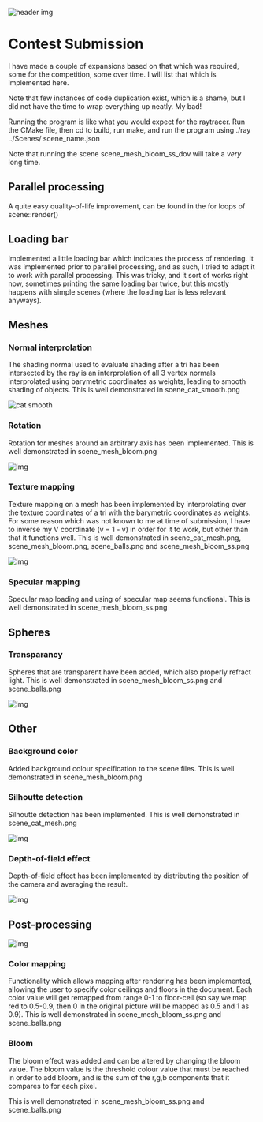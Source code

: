 ![header img](/screenshots/scene_mesh_bloom_ss.png)

<h1>Contest Submission</h1>

I have made a couple of expansions based on that which was required, some for the competition,
some over time. I will list that which is implemented here.

Note that few instances of code duplication exist, which is a shame, but I did not have the time to
wrap everything up neatly. My bad!

Running the program is like what you would expect for the raytracer. Run the
CMake file, then cd to build, run make, and run the program using ./ray ../Scenes/
scene_name.json

Note that running the scene scene_mesh_bloom_ss_dov will take a *very* long time.

<h2>Parallel processing</h2>

A quite easy quality-of-life improvement, can be found in the for loops of scene::render()

<h2>Loading bar</h2>

Implemented a little loading bar which indicates the process of rendering. It was implemented prior
to parallel processing, and as such, I tried to adapt it to work with parallel processing. This was tricky, and it sort of works right now, sometimes printing the same loading bar twice, but this mostly happens with simple scenes (where the loading bar is less relevant anyways).

<h2>Meshes</h2>

<h3>Normal interprolation</h3>

The shading normal used to evaluate shading after a tri has been intersected by the ray is
an interprolation of all 3 vertex normals interprolated using barymetric coordinates as weights,
leading to smooth shading of objects. This is well demonstrated in scene_cat_smooth.png

![cat smooth](/screenshots/scene_cat_smooth.png)

<h3>Rotation</h3>

Rotation for meshes around an arbitrary axis has been implemented.
This is well demonstrated in scene_mesh_bloom.png

![img](/screenshots/scene_mesh_bloom.png)

<h3>Texture mapping</h3>

Texture mapping on a mesh has been implemented by interprolating over the texture coordinates
of a tri with the barymetric coordinates as weights. For some reason which was not known to me
at time of submission, I have to inverse my V coordinate (v = 1 - v) in order for it to work,
but other than that it functions well.
This is well demonstrated in scene_cat_mesh.png, scene_mesh_bloom.png,
scene_balls.png and scene_mesh_bloom_ss.png

![img](/screenshots/scene_mesh_bloom_ss.png)

<h3>Specular mapping</h3>

Specular map loading and using of specular map seems functional.
This is well demonstrated in scene_mesh_bloom_ss.png


<h2>Spheres</h2>

<h3>Transparancy</h3>

Spheres that are transparent have been added, which also properly refract light.
This is well demonstrated in scene_mesh_bloom_ss.png and scene_balls.png

![img](/screenshots/scene_balls.png)

<h2>Other</h2>

<h3>Background color</h3>

Added background colour specification to the scene files.
This is well demonstrated in scene_mesh_bloom.png

<h3>Silhoutte detection</h3>

Silhoutte detection has been implemented.
This is well demonstrated in scene_cat_mesh.png

![img](/screenshots/scene_cat_mesh.png)

<h3>Depth-of-field effect</h3>

Depth-of-field effect has been implemented by distributing the position of the camera and averaging the result.

![img](/screenshots/scene_mesh_bloom_ss_dov.png)


<h2>Post-processing</h2>

![img](/screenshots/scene_balls.png)

<h3>Color mapping</h3>

Functionality which allows mapping after rendering has been implemented, allowing the user to specify
color ceilings and floors in the document. Each color value will get remapped from range 0-1 to
floor-ceil (so say we map red to 0.5-0.9, then 0 in the original picture will be mapped as 0.5 and 1
as 0.9).
This is well demonstrated in scene_mesh_bloom_ss.png and scene_balls.png

<h3>Bloom</h3>

The bloom effect was added and can be altered by changing the bloom value. The bloom value is the threshold colour value that must be reached in order to add bloom, and is the sum of the r,g,b components that it compares to for each pixel.

This is well demonstrated in scene_mesh_bloom_ss.png and scene_balls.png

